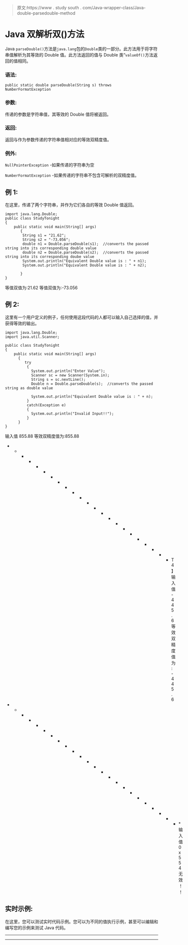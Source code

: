 > 原文:https://www . study south . com/Java-wrapper-class/Java-double-parsedouble-method


# Java 双解析双()方法

Java `parseDouble()`方法是`java.lang`包的`Double`类的一部分。此方法用于将字符串值解析为其等效的 Double 值。此方法返回的值与 Double 类“`valueOf()`方法返回的值相同。

### 语法:

```
public static double parseDouble(String s) throws NumberFormatException
```

### 参数:

传递的参数是字符串值，其等效的 Double 值将被返回。

### 返回:

返回与作为参数传递的字符串值相对应的等效双精度值。

### 例外:

`NullPointerException` -如果传递的字符串为空

`NumberFormatException` -如果传递的字符串不包含可解析的双精度值。

## 例 1:

在这里，传递了两个字符串，并作为它们各自的等效 Double 值返回。

```
import java.lang.Double;
public class StudyTonight 
{  
    public static void main(String[] args) 
       {          
        String s1 = "21.62"; 
        String s2 = "-73.056";
        double n1 = Double.parseDouble(s1);  //converts the passed string into its corresponding double value
        double n2 = Double.parseDouble(s2);  //converts the passed string into its corresponding doube value        
        System.out.println("Equivalent Double value is : " + n1);
        System.out.println("Equivalent Double value is : " + n2);

       }  
} 
```

等值双值为:21.62
等值双值为:-73.056

## 例 2:

这里有一个用户定义的例子，任何使用这段代码的人都可以输入自己选择的值，并获得等效的输出。

```
import java.lang.Double;
import java.util.Scanner;

public class StudyTonight 
{  
    public static void main(String[] args) 
      {  
         try
          {
            System.out.println("Enter Value");
            Scanner sc = new Scanner(System.in);
            String s = sc.nextLine();
            Double n = Double.parseDouble(s);  //converts the passed string as double value

            System.out.println("Equivalent Double value is : " + n);
          }
          catch(Exception e)
          {
            System.out.println("Invalid Input!!");
          }
      }  
} 
```

输入值
855.88
等效双精度值为:855.88
* * * * * * * * * * * * * * * * * * * * * * * T4】输入值
-445.6
等效双精度值为:-445.6
* * * * * * * * * * * * * * * * * * * * * * * * *输入值
0x554
无效！！

## 实时示例:

在这里，您可以测试实时代码示例。您可以为不同的值执行示例，甚至可以编辑和编写您的示例来测试 Java 代码。

* * *

* * *